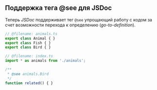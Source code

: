 ## Поддержка тега @see для JSDoc

Теперь _JSDoc_ поддерживает тег `@see` упрощающий работу с кодом за счет возможности перехода к определению (_go-to-definition_).

`````ts
// @filename: animals.ts
export class Animal { }
export class Fish { }
export class Bird { }

// @filename: index.ts
import * as animals from './animals';

/**
 * @see animals.Bird
 */
function related() { }
`````
